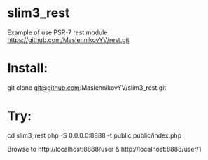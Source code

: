 # slim3_rest
Example of use PSR-7 rest module https://github.com/MaslennikovYV/rest.git

# Install:

git clone git@github.com:MaslennikovYV/slim3_rest.git

# Try:

cd slim3_rest
php -S 0.0.0.0:8888 -t public public/index.php

Browse to http://localhost:8888/user & http://localhost:8888/user/1 
